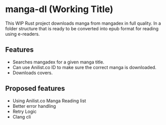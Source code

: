 # manga-dl (Working Title)

This WIP Rust project downloads manga from mangadex in full quality. In a folder structure that is ready to be converted into epub format for reading using e-readers.

## Features

* Searches mangadex for a given manga title.
* Can use Anilist.co ID to make sure the correct manga is downloaded.
* Downloads covers.

## Proposed features

* Using Anilist.co Manga Reading list
* Better error handling
* Retry Logic
* Clang cli
